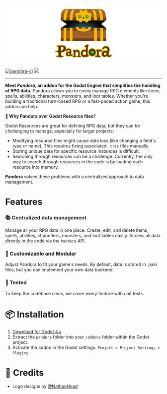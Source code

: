 ![logo](docs/assets/logo.svg)

[![pandora-ci](https://github.com/bitbrain/pandora/actions/workflows/pandora-ci.yml/badge.svg)](https://github.com/bitbrain/pandora/actions/workflows/pandora-ci.yml) [![](https://img.shields.io/discord/785246324793540608.svg?label=&logo=discord&logoColor=ffffff&color=7389D8&labelColor=6A7EC2)](https://discord.com/invite/CKBuE5djXe)

---

**Meet _Pandora_, an addon for the Godot Engine that simplifies the handling of RPG data.** Pandora allows you to easily manage RPG elements like items, spells, abilities, characters, monsters, and loot tables. Whether you're building a traditional turn-based RPG or a fast-paced action game, this addon can help.

**🤔 Why Pandora over Godot Resource files?**

Godot Resources are great for defining RPG data, but they can be challenging to manage, especially for larger projects:

- Modifying resource files might cause data loss (like changing a field's type or name). This requires fixing associated `.tres` files manually.
- Storing unique data for specific resource instances is difficult.
- Searching through resources can be a challenge. Currently, the only way to search through resources in the code is by loading each resource into memory.

**Pandora** solves these problems with a centralized approach to data management.

# Features

### 📚 Centralized data management

Manage all your RPG data in one place. Create, edit, and delete items, spells, abilities, characters, monsters, and loot tables easily. Access all data directly in the code via the `Pandora` API.

### 🔧 Customizable and Modular

Adjust Pandora to fit your game's needs. By default, data is stored in .json files, but you can implement your own data backend.

### 🧪 Tested

To keep the codebase clean, we cover every feature with unit tests.

# 📦 Installation

1. [Download for Godot 4.x](https://github.com/bitbrain/pandora/archive/refs/heads/godot-4.x.zip)
2. Extract the `pandora` folder into your `/addons` folder within the Godot project.
3. Activate the addon in the Godot settings: `Project > Project Settings > Plugins`

# 🥰 Credits

- Logo designs by [@NathanHoad](https://twitter.com/nathanhoad)
